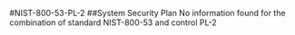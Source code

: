 #NIST-800-53-PL-2
##System Security Plan
No information found for the combination of standard NIST-800-53 and control PL-2
